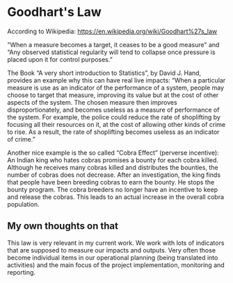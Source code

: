 # Goodhart's Law

According to Wikipedia: https://en.wikipedia.org/wiki/Goodhart%27s_law

"When a measure becomes a target, it ceases to be a good measure" and “Any observed statistical regularity will tend to collapse once pressure is placed upon it for control purposes.”

The Book “A very short introduction to Statistics”, by David J. Hand, provides an example why this can have real live impacts:
“When a particular measure is use as an indicator of the performance of a system, people may choose to target that measure, improving its value but at the cost of other aspects of the system. The chosen measure then improves disproportionately, and becomes useless as a measure of performance of the system. For example, the police could reduce the rate of shoplifting by focusing all their resources on it, at the cost of allowing other kinds of crime to rise. As a result, the rate of shoplifting becomes useless as an indicator of crime.”

Another nice example is the so called “Cobra Effect” (perverse incentive):
An Indian king who hates cobras promises a bounty for each cobra killed. Although he receives many cobras killed and distributes the bounties, the number of cobras does not decrease. After an investigation, the king finds that people have been breeding cobras to earn the bounty. He stops the bounty program. The cobra breeders no longer have an incentive to keep and release the cobras. This leads to an actual increase in the overall cobra population.

## My own thoughts on that
This law is very relevant in my current work. We work with lots of indicators that are supposed to measure our impacts and outputs. Very often those become individual items in our operational planning (being translated into activities) and the main focus of the project implementation, monitoring and reporting.
